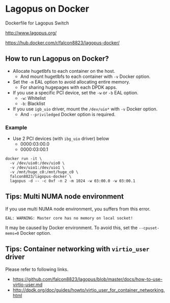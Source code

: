 # Lagopus on Docker

Dockerfile for Lagopus Switch

http://www.lagopus.org/

https://hub.docker.com/r/falcon8823/lagopus-docker/

## How to run Lagopus on Docker?

- Allocate hugetlbfs to each container on the host.
  - And mount hugetlbfs to each container with `-v` Docker option.
- Set the `-m` EAL option to avoid allocating entire memory.
  - For sharing hugepages with each DPDK apps.
- If you use a specific PCI device, set the `-w` or `-b` EAL option.
  - `-w`: Whitelist
  - `-b`: Blacklist
- If you use `igb_uio` driver, mount the `/dev/uio*` with `-v` Docker option.
  - And `--priviledged` Docker option is required.

### Example

- Use 2 PCI devices (with `ibg_uio` driver) below
  - 0000:03:00.0
  - 0000:03:00.1

```
docker run -it \
  -v /dev/uio0:/dev/uio0 \
  -v /dev/uio1:/dev/uio1 \
  -v /mnt/huge_c0:/mnt/huge_c0 \
  falcon8823/lagopus-docker \
  lagopus -d -- -c 0xf -n 2 -m 1024 -w 03:00.0 -w 03:00.1
```

## Tips: Multi NUMA node environment

If you use multi NUMA node environment, you suffers from this error.

```
EAL: WARNING: Master core has no memory on local socket!
```

It may be caused by Docker environment.
To avoid this, set the `--cpuset-mems=0` Docker option.


## Tips: Container networking with `virtio_user` driver

Please refer to following links.

- https://github.com/falcon8823/lagopus/blob/master/docs/how-to-use-virtio-user.md
- http://dpdk.org/doc/guides/howto/virtio_user_for_container_networking.html
